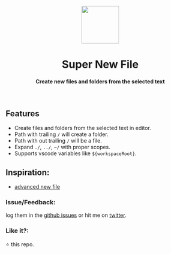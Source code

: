 <p align="center">
  <img src="https://user-images.githubusercontent.com/2767425/31159790-238192f2-a8e9-11e7-904e-435f56788356.png" height="100px"/>
  <h1 align="center">Super New File</h1>
  <h4 align="center">Create new files and folders from the selected text</h4>
  <br>
</p>

## Features

* Create files and folders from the selected text in editor.
* Path with trailing `/` will create a folder.
* Path with out trailing `/` will be a file.
* Expand `./`, `../`, `~/` with proper scopes.
* Supports vscode variables like `${workspaceRoot}`.

## Inspiration:

* [advanced new file](https://www.google.co.in/url?sa=t&rct=j&q=&esrc=s&source=web&cd=4&cad=rja&uact=8&ved=0ahUKEwim2ZSFzdPWAhXJsI8KHViGD0cQFgg6MAM&url=https%3A%2F%2Fmarketplace.visualstudio.com%2Fitems%3FitemName%3Dpatbenatar.advanced-new-file&usg=AOvVaw1VGJvnT70RLeBO1Q0lhTcK)

### Issue/Feedback:

log them in the [github issues](https://github.com/cg-cnu/vscode-super-new-file/issues) or hit me on [twitter](https://twitter.com/CgCnu).

### Like it?:

:star: this repo.